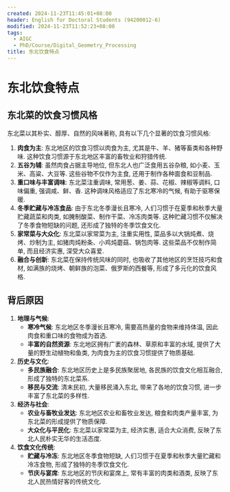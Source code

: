 ```yaml
---
created: 2024-11-23T11:45:01+08:00
header: English for Doctoral Students (94200012-6)
modified: 2024-11-23T11:52:23+08:00
tags:
  - AIGC
  - PhD/Course/Digital_Geometry_Processing
title: 东北饮食特点
---
```


# 东北饮食特点

## 东北菜的饮食习惯风格

东北菜以其朴实、醇厚、自然的风味著称, 具有以下几个显著的饮食习惯风格:

1. **肉食为主**: 东北地区的饮食习惯以肉食为主, 尤其是牛、羊、猪等畜类和各种野味. 这种饮食习惯源于东北地区丰富的畜牧业和狩猎传统.
2. **五谷为辅**: 虽然肉食占据主导地位, 但东北人也广泛食用五谷杂粮, 如小麦、玉米、高粱、大豆等. 这些谷物不仅作为主食, 还用于制作各种面食和豆制品.
3. **重口味与丰富调味**: 东北菜注重调味, 常用葱、姜、蒜、花椒、辣椒等调料, 口味偏重, 强调咸、鲜、香. 这种调味风格适应了东北寒冷的气候, 有助于驱寒保暖.
4. **冬季贮藏与冷冻食品**: 由于东北冬季漫长且寒冷, 人们习惯于在夏季和秋季大量贮藏蔬菜和肉类, 如腌制酸菜、制作干菜、冷冻肉类等. 这种贮藏习惯不仅解决了冬季食物短缺的问题, 还形成了独特的冬季饮食文化.
5. **家常菜与大众化**: 东北菜以家常菜为主, 注重实用性, 菜品多以大锅炖煮、烧烤、炒制为主, 如猪肉炖粉条、小鸡炖蘑菇、锅包肉等. 这些菜品不仅制作简单, 而且经济实惠, 深受大众喜爱.
6. **融合与创新**: 东北菜在保持传统风味的同时, 也吸收了其他地区的烹饪技巧和食材, 如满族的烧烤、朝鲜族的泡菜、俄罗斯的西餐等, 形成了多元化的饮食风格.

## 背后原因

1. **地理与气候**:
   - **寒冷气候**: 东北地区冬季漫长且寒冷, 需要高热量的食物来维持体温, 因此肉食和重口味的食物成为首选.
   - **丰富的自然资源**: 东北地区拥有广袤的森林、草原和丰富的水域, 提供了大量的野生动植物和鱼类, 为肉食为主的饮食习惯提供了物质基础.
2. **历史与文化**:
   - **多民族融合**: 东北地区历史上是多民族聚居地, 各民族的饮食文化相互融合, 形成了独特的东北菜系.
   - **移民与交流**: 清末民初, 大量移民涌入东北, 带来了各地的饮食习惯, 进一步丰富了东北菜的多样性.
3. **经济与社会**:
   - **农业与畜牧业发达**: 东北地区农业和畜牧业发达, 粮食和肉类产量丰富, 为东北菜的形成提供了物质保障.
   - **大众化与平民化**: 东北菜以家常菜为主, 经济实惠, 适合大众消费, 反映了东北人民朴实无华的生活态度.
4. **饮食文化传统**:
   - **贮藏与冷冻**: 东北地区冬季食物短缺, 人们习惯于在夏季和秋季大量贮藏和冷冻食物, 形成了独特的冬季饮食文化.
   - **节庆与宴席**: 东北地区的节庆和宴席上, 常有丰富的肉类和酒类, 反映了东北人民热情好客的传统文化.
